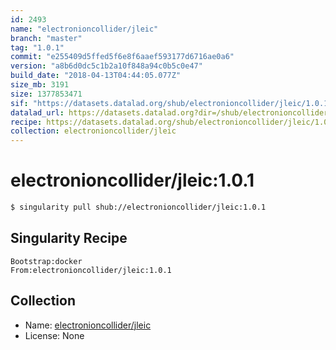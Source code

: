 ```yaml
---
id: 2493
name: "electronioncollider/jleic"
branch: "master"
tag: "1.0.1"
commit: "e255409d5ffed5f6e8f6aaef593177d6716ae0a6"
version: "a8b6d0dc5c1b2a10f848a94c0b5c0e47"
build_date: "2018-04-13T04:44:05.077Z"
size_mb: 3191
size: 1377853471
sif: "https://datasets.datalad.org/shub/electronioncollider/jleic/1.0.1/2018-04-13-e255409d-a8b6d0dc/a8b6d0dc5c1b2a10f848a94c0b5c0e47.simg"
datalad_url: https://datasets.datalad.org?dir=/shub/electronioncollider/jleic/1.0.1/2018-04-13-e255409d-a8b6d0dc/
recipe: https://datasets.datalad.org/shub/electronioncollider/jleic/1.0.1/2018-04-13-e255409d-a8b6d0dc/Singularity
collection: electronioncollider/jleic
---
```


# electronioncollider/jleic:1.0.1

```bash
$ singularity pull shub://electronioncollider/jleic:1.0.1
```

## Singularity Recipe

```singularity
Bootstrap:docker  
From:electronioncollider/jleic:1.0.1
```

## Collection

 - Name: [electronioncollider/jleic](https://github.com/electronioncollider/jleic)
 - License: None

